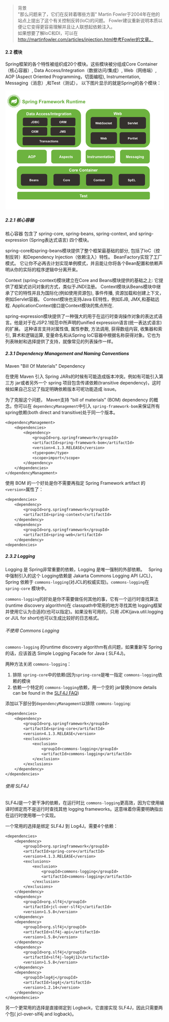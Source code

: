 > 背景  
"那么问题来了，它们在反转着哪些方面" Martin Fowler于2004年在他的站点上提出了这个有关控制反转(IoC)的问题。 Fowler建议重新说明本质以便让它变得更容易理解并且让人联想起依赖注入。  
如果想要了解IoC和DI，可以在 http://martinfowler.com/articles/injection.html参考Fowler的文章。

#### 2.2 模块
Spring框架的各个特性被组织成20个模块。这些模块被分组成Core Container（核心容器）, Data Access/Integration（数据访问/集成）, Web（网络端）, AOP (Aspect Oriented Programming，切面编程), Instrumentation, Messaging（消息）,和Test（测试）， 以下图片显示的就是Spring的各个模块：

![001-spring-overview.png](https://raw.githubusercontent.com/yuqisun/notes/master/spring/Spring%20Framework%20Reference%20Documentation/images/001-spring-overview.png)

##### 2.2.1 核心容器
核心容器 包含了 spring-core, spring-beans, spring-context, and spring-expression (Spring表达式语言) 四个模块。

spring-core和spring-beans模块提供了整个框架最基础的部分, 包括了IoC（控制反转）和Dependency Injection（依赖注入）特性。 BeanFactory实现了工厂模式。 它让你不必再去计划实现单例模式，并且能让你将各个Bean配置和依赖声明从你的实际的程序逻辑中分离开来。

Context (spring-context)模块建立在Core and Beans模块提供的基础之上: 它提供了框架式访问对象的方式，类似于JNDI注册。 Context模块从Beans模块中继承了它的特性并且为国际化(例如使用资源包), 事件传播, 资源加载和创建上下文，例如Servlet容器。 Context模块也支持Java EE特性，例如EJB, JMX,和基础远程. ApplicationContext接口是Context模块的焦点所在.

spring-expression模块提供了一种强大的用于在运行时查询操作对象的表达式语言。他是对于在JSP2.1规范中所声明的unified expression语言(统一表达式语言)的扩展。 这种语言支持对属性值, 属性参数, 方法调用, 获得数组内容, 收集器和索引, 算术和逻辑运算, 变量命名和从Spring IoC容器中根据名称获得对象。它也为列表映射和选择提供了支持，就像常见的列表操作一样。

##### 2.3.1 Dependency Management and Naming Conventions
Maven "Bill Of Materials" Dependency

在使用 Maven 引入 Spring JARs的时候有可能造成版本冲突。例如有可能引入第三方 jar或者另外一个 spring 项目包含传递依赖(transitive dependency)，这时候如果自己忘记了指定明确依赖版本可呢功能造成 issue。

为了克服这个问题， Maven支持 "bill of materials" (BOM) dependency 的概念。你可以在 `dependencyManagement`中引入 `spring-framework-bom`来保证所有 spring依赖(both direct and transitive)处于同一个版本。

```
<dependencyManagement>
    <dependencies>
        <dependency>
            <groupId>org.springframework</groupId>
            <artifactId>spring-framework-bom</artifactId>
            <version>4.1.3.RELEASE</version>
            <type>pom</type>
            <scope>import</scope>
        </dependency>
    </dependencies>
</dependencyManagement>
```
使用 BOM 的一个好处是你不需要再指定 Spring Framework artifact 的 `<version>`属性了：
```
<dependencies>
    <dependency>
        <groupId>org.springframework</groupId>
        <artifactId>spring-context</artifactId>
    </dependency>
    <dependency>
        <groupId>org.springframework</groupId>
        <artifactId>spring-web</artifactId>
    </dependency>
<dependencies>
```

##### 2.3.2 Logging
Logging 是 Spring非常重要的依赖，Logging 是唯一强制的外部依赖。  
Spring中强制引入的这个 Logging依赖是 Jakarta Commons Logging API (JCL)，Spring 依赖于 `commons-logging`(对JCL的权威实现)。`commons-logging`在 `spring-core` 模块中。

`commons-logging`的好处是你不需要做任何其他的事，它有一个运行时查找算法(runtime discovery algorithm)在 classpath中常用的地方寻找其他 logging框架并使用它认为合适的(也可以指定)。如果没有可用的，只用 JDK(java.util.logging or JUL for short)也可以生成比较好的日志格式。

###### 不使用 Commons Logging
`commons-logging` 的runtime discovery algorithm有点问题，如果重新写 Spring 的话，应该首选 Simple Logging Facade for Java ( SLF4J)。

两种方法关闭 `commons-logging`：
1. 排除 `spring-core`中的依赖(因为`spring-core`是唯一指定 `commons-logging`依赖的模块
2. 依赖一个特定的 `commons-logging`依赖，用一个空的 jar替换(more details can be found in the [SLF4J FAQ](http://slf4j.org/faq.html#excludingJCL))

添加以下部分到`dependencyManagement`以排除 `commons-logging`:
```
<dependencies>
    <dependency>
        <groupId>org.springframework</groupId>
        <artifactId>spring-core</artifactId>
        <version>4.1.3.RELEASE</version>
        <exclusions>
            <exclusion>
                <groupId>commons-logging</groupId>
                <artifactId>commons-logging</artifactId>
            </exclusion>
        </exclusions>
    </dependency>
</dependencies>
```

###### 使用 SLF4J
SLF4J是一个更干净的依赖，在运行时比 `commons-logging`更高效，因为它使用编译时绑定而不是运行时查找其他 logging frameworks。这意味着你需要明确指出在运行时使用哪一个实现。

一个常用的选择是绑定 SLF4J 到 Log4J。需要4个依赖：
```
<dependencies>
    <dependency>
        <groupId>org.springframework</groupId>
        <artifactId>spring-core</artifactId>
        <version>4.1.3.RELEASE</version>
        <exclusions>
            <exclusion>
                <groupId>commons-logging</groupId>
                <artifactId>commons-logging</artifactId>
            </exclusion>
        </exclusions>
    </dependency>
    <dependency>
        <groupId>org.slf4j</groupId>
        <artifactId>jcl-over-slf4j</artifactId>
        <version>1.5.8</version>
    </dependency>
    <dependency>
        <groupId>org.slf4j</groupId>
        <artifactId>slf4j-api</artifactId>
        <version>1.5.8</version>
    </dependency>
    <dependency>
        <groupId>org.slf4j</groupId>
        <artifactId>slf4j-log4j12</artifactId>
        <version>1.5.8</version>
    </dependency>
    <dependency>
        <groupId>log4j</groupId>
        <artifactId>log4j</artifactId>
        <version>1.2.14</version>
    </dependency>
</dependencies>
```

另一个更常用的选择是直接绑定到 Logback，它直接实现 SLF4J，因此只需要两个包( jcl-over-slf4j and logback)。


